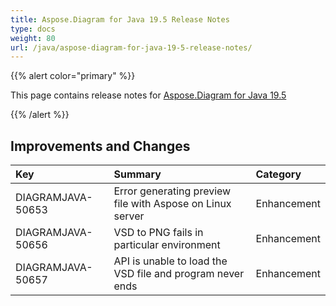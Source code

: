 ```yaml
---
title: Aspose.Diagram for Java 19.5 Release Notes
type: docs
weight: 80
url: /java/aspose-diagram-for-java-19-5-release-notes/
---
```


{{% alert color="primary" %}} 

This page contains release notes for [Aspose.Diagram for Java 19.5](https://repository.aspose.com/repo/com/aspose/aspose-diagram/19.5/)

{{% /alert %}} 
## **Improvements and Changes**

|**Key**|**Summary**|**Category**|
| :- | :- | :- |
|DIAGRAMJAVA-50653|Error generating preview file with Aspose on Linux server|Enhancement|
|DIAGRAMJAVA-50656|VSD to PNG fails in particular environment|Enhancement|
|DIAGRAMJAVA-50657|API is unable to load the VSD file and program never ends|Enhancement|

